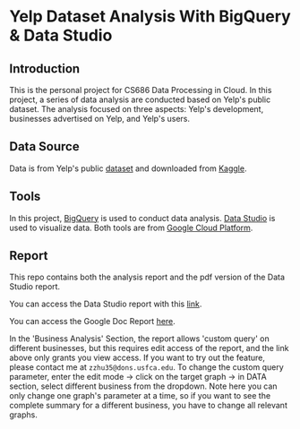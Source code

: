 # Yelp Dataset Analysis With BigQuery & Data Studio


## Introduction
This is the personal project for CS686 Data Processing in Cloud. In this project, a series of data analysis are conducted based on Yelp's public dataset. The analysis
focused on three aspects: Yelp's development, businesses advertised on Yelp, and Yelp's users.

## Data Source
Data is from Yelp's public [dataset](https://www.yelp.com/dataset) and downloaded from [Kaggle](https://www.kaggle.com/yelp-dataset/yelp-dataset).

## Tools
In this project, [BigQuery](https://cloud.google.com/bigquery) is used to conduct data analysis. 
[Data Studio](https://datastudio.google.com/u/0/navigation/reporting) is used to visualize data. 
Both tools are from [Google Cloud Platform](https://cloud.google.com/).

## Report
This repo contains both the analysis report and the pdf version of the Data Studio report. 

You can access the Data Studio report with this [link](https://datastudio.google.com/reporting/80025518-5668-4c47-bf95-c036206182af).

You can access the Google Doc Report [here](https://docs.google.com/document/d/1BMYKYGo20di85DMqQMgAKP3KtNgYdko8W4vg7AtwCYk/edit?usp=sharing).

In the 'Business Analysis' Section, the report allows 'custom query' on different businesses, but this requires edit access of the report, and the link above only grants you view access.
If you want to try out the feature, please contact me at `zzhu35@dons.usfca.edu`. To change the custom query parameter, enter the edit mode -> click on the target graph -> in DATA section, select different business from the dropdown. Note here you can only change one graph's parameter at a time, so if you want to see the complete summary for a different business, you have to change all relevant graphs.
